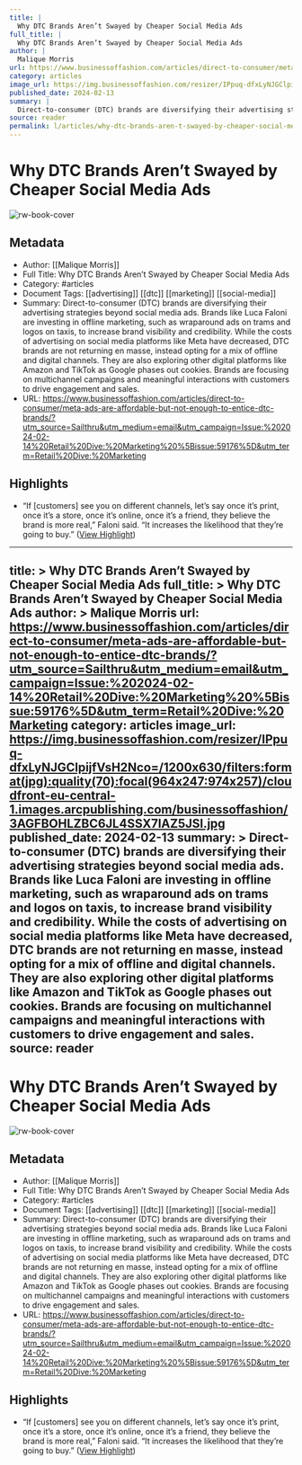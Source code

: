 ```yaml
---
title: |
  Why DTC Brands Aren’t Swayed by Cheaper Social Media Ads
full_title: |
  Why DTC Brands Aren’t Swayed by Cheaper Social Media Ads
author: |
  Malique Morris
url: https://www.businessoffashion.com/articles/direct-to-consumer/meta-ads-are-affordable-but-not-enough-to-entice-dtc-brands/?utm_source=Sailthru&utm_medium=email&utm_campaign=Issue:%202024-02-14%20Retail%20Dive:%20Marketing%20%5Bissue:59176%5D&utm_term=Retail%20Dive:%20Marketing
category: articles
image_url: https://img.businessoffashion.com/resizer/IPpuq-dfxLyNJGClpijfVsH2Nco=/1200x630/filters:format(jpg):quality(70):focal(964x247:974x257)/cloudfront-eu-central-1.images.arcpublishing.com/businessoffashion/3AGFBOHLZBC6JL4SSX7IAZ5JSI.jpg
published_date: 2024-02-13
summary: |
  Direct-to-consumer (DTC) brands are diversifying their advertising strategies beyond social media ads. Brands like Luca Faloni are investing in offline marketing, such as wraparound ads on trams and logos on taxis, to increase brand visibility and credibility. While the costs of advertising on social media platforms like Meta have decreased, DTC brands are not returning en masse, instead opting for a mix of offline and digital channels. They are also exploring other digital platforms like Amazon and TikTok as Google phases out cookies. Brands are focusing on multichannel campaigns and meaningful interactions with customers to drive engagement and sales.
source: reader
permalink: l/articles/why-dtc-brands-aren-t-swayed-by-cheaper-social-media-ads
---
```

# Why DTC Brands Aren’t Swayed by Cheaper Social Media Ads

![rw-book-cover](https://img.businessoffashion.com/resizer/IPpuq-dfxLyNJGClpijfVsH2Nco=/1200x630/filters:format(jpg):quality(70):focal(964x247:974x257)/cloudfront-eu-central-1.images.arcpublishing.com/businessoffashion/3AGFBOHLZBC6JL4SSX7IAZ5JSI.jpg)

## Metadata
- Author: [[Malique Morris]]
- Full Title: Why DTC Brands Aren’t Swayed by Cheaper Social Media Ads
- Category: #articles
- Document Tags: [[advertising]] [[dtc]] [[marketing]] [[social-media]] 
- Summary: Direct-to-consumer (DTC) brands are diversifying their advertising strategies beyond social media ads. Brands like Luca Faloni are investing in offline marketing, such as wraparound ads on trams and logos on taxis, to increase brand visibility and credibility. While the costs of advertising on social media platforms like Meta have decreased, DTC brands are not returning en masse, instead opting for a mix of offline and digital channels. They are also exploring other digital platforms like Amazon and TikTok as Google phases out cookies. Brands are focusing on multichannel campaigns and meaningful interactions with customers to drive engagement and sales.
- URL: https://www.businessoffashion.com/articles/direct-to-consumer/meta-ads-are-affordable-but-not-enough-to-entice-dtc-brands/?utm_source=Sailthru&utm_medium=email&utm_campaign=Issue:%202024-02-14%20Retail%20Dive:%20Marketing%20%5Bissue:59176%5D&utm_term=Retail%20Dive:%20Marketing

## Highlights
- “If [customers] see you on different channels, let’s say once it’s print, once it’s a store, once it’s online, once it’s a friend, they believe the brand is more real,” Faloni said. “It increases the likelihood that they’re going to buy.” ([View Highlight](https://read.readwise.io/read/01hppkv74j958xt1bq5hd662nx))


---
title: >
  Why DTC Brands Aren’t Swayed by Cheaper Social Media Ads
full_title: >
  Why DTC Brands Aren’t Swayed by Cheaper Social Media Ads
author: >
  Malique Morris
url: https://www.businessoffashion.com/articles/direct-to-consumer/meta-ads-are-affordable-but-not-enough-to-entice-dtc-brands/?utm_source=Sailthru&utm_medium=email&utm_campaign=Issue:%202024-02-14%20Retail%20Dive:%20Marketing%20%5Bissue:59176%5D&utm_term=Retail%20Dive:%20Marketing
category: articles
image_url: https://img.businessoffashion.com/resizer/IPpuq-dfxLyNJGClpijfVsH2Nco=/1200x630/filters:format(jpg):quality(70):focal(964x247:974x257)/cloudfront-eu-central-1.images.arcpublishing.com/businessoffashion/3AGFBOHLZBC6JL4SSX7IAZ5JSI.jpg
published_date: 2024-02-13
summary: >
  Direct-to-consumer (DTC) brands are diversifying their advertising strategies beyond social media ads. Brands like Luca Faloni are investing in offline marketing, such as wraparound ads on trams and logos on taxis, to increase brand visibility and credibility. While the costs of advertising on social media platforms like Meta have decreased, DTC brands are not returning en masse, instead opting for a mix of offline and digital channels. They are also exploring other digital platforms like Amazon and TikTok as Google phases out cookies. Brands are focusing on multichannel campaigns and meaningful interactions with customers to drive engagement and sales.
source: reader
---
# Why DTC Brands Aren’t Swayed by Cheaper Social Media Ads

![rw-book-cover](https://img.businessoffashion.com/resizer/IPpuq-dfxLyNJGClpijfVsH2Nco=/1200x630/filters:format(jpg):quality(70):focal(964x247:974x257)/cloudfront-eu-central-1.images.arcpublishing.com/businessoffashion/3AGFBOHLZBC6JL4SSX7IAZ5JSI.jpg)

## Metadata
- Author: [[Malique Morris]]
- Full Title: Why DTC Brands Aren’t Swayed by Cheaper Social Media Ads
- Category: #articles
- Document Tags: [[advertising]] [[dtc]] [[marketing]] [[social-media]] 
- Summary: Direct-to-consumer (DTC) brands are diversifying their advertising strategies beyond social media ads. Brands like Luca Faloni are investing in offline marketing, such as wraparound ads on trams and logos on taxis, to increase brand visibility and credibility. While the costs of advertising on social media platforms like Meta have decreased, DTC brands are not returning en masse, instead opting for a mix of offline and digital channels. They are also exploring other digital platforms like Amazon and TikTok as Google phases out cookies. Brands are focusing on multichannel campaigns and meaningful interactions with customers to drive engagement and sales.
- URL: https://www.businessoffashion.com/articles/direct-to-consumer/meta-ads-are-affordable-but-not-enough-to-entice-dtc-brands/?utm_source=Sailthru&utm_medium=email&utm_campaign=Issue:%202024-02-14%20Retail%20Dive:%20Marketing%20%5Bissue:59176%5D&utm_term=Retail%20Dive:%20Marketing

## Highlights
- “If [customers] see you on different channels, let’s say once it’s print, once it’s a store, once it’s online, once it’s a friend, they believe the brand is more real,” Faloni said. “It increases the likelihood that they’re going to buy.” ([View Highlight](https://read.readwise.io/read/01hppkv74j958xt1bq5hd662nx))


